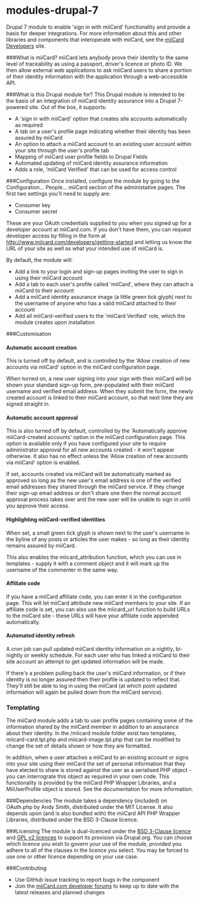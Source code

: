 modules-drupal-7
================

Drupal 7 module to enable 'sign in with miiCard' functionality and provide a basis for deeper integrations. For more information about this and other libraries and components that interoperate with miiCard, see the [miiCard Developers](http://www.miicard.com/developers) site.

###What is miiCard?
miiCard lets anybody prove their identity to the same level of traceability as using a passport, driver's licence or photo ID. We then allow external web applications to ask miiCard users to share a portion of their identity information with the application through a web-accessible API.

###What is this Drupal module for?
This Drupal module is intended to be the basis of an integration of miiCard identity assurance into a Drupal 7-powered site. Out of the box, it supports:

* A 'sign in with miiCard' option that creates site accounts automatically as required
* A tab on a user's profile page indicating whether their identity has been assured by miiCard
* An option to attach a miiCard account to an existing user account within your site through the user's profile tab
* Mapping of miiCard user profile fields to Drupal Fields
* Automated updating of miiCard identity assurance information
* Adds a role, 'miiCard Verified' that can be used for access control

###Configuration
Once installed, configure the module by going to the Configuration... People... miiCard section of the administative pages. The first two settings you'll need to supply are:

* Consumer key
* Consumer secret

These are your OAuth credentials supplied to you when you signed up for a developer account at miiCard.com. If you don't have them, you can request developer access by filling in the form at http://www.miicard.com/developers/getting-started and letting us know the URL of your site as well as what your intended use of miiCard is.

By default, the module will:

* Add a link to your login and sign-up pages inviting the user to sign in using their miiCard account
* Add a tab to each user's profile called 'miiCard', where they can attach a miiCard to their account
* Add a miiCard identity assurance image (a little green tick glyph) next to the username of anyone who has a valid miiCard attached to their account
* Add all miiCard-verified users to the 'miiCard Verified' role, which the module creates upon installation

###Customisation

#### Automatic account creation
This is turned off by default, and is controlled by the 'Allow creation of new accounts via miiCard' option in the miiCard configuration page.

When turned on, a new user signing into your sign with their miiCard will be shown your standard sign-up form, pre-populated with their miiCard username and verified email address. When they submit the form, the newly created account is linked to their miiCard account, so that next time they are signed straight in.

#### Automatic account approval
This is also turned off by default, controlled by the 'Automatically approve miiCard-created accounts' option in the miiCard configuration page. This option is available only if you have configured your site to require administrator approval for all new accounts created - it won't appear otherwise. It also has no effect unless the 'Allow creation of new accounts via miiCard' option is enabled.

If set, accounts created via miiCard will be automatically marked as approved so long as the new user's email address is one of the verified email addresses they shared through the miiCard service. If they change their sign-up email address or don't share one then the normal account approval process takes over and the new user will be unable to sign in until you approve their access.

#### Highlighting miiCard-verified identities
When set, a small green tick glyph is shown next to the user's username in the byline of any posts or articles the user makes - so long as their identity remains assured by miiCard.

This also enables the miicard_attribution function, which you can use in templates - supply it with a comment object and it will mark up the username of the commenter in the same way.

#### Affiliate code
If you have a miiCard affiliate code, you can enter it in the configuration page. This will let miiCard attribute new miiCard members to your site. If an affiliate code is set, you can also use the miicard_url function to build URLs to the miiCard site - these URLs will have your affiliate code appended automatically.

#### Automated identity refresh
A cron job can pull updated miiCard identity information on a nightly, bi-nightly or weekly schedule. For each user who has linked a miiCard to their site account an attempt to get updated information will be made.

If there's a problem pulling back the user's miiCard information, or if their identity is no longer assured then their profile is updated to reflect that. They'll still be able to log in using the miiCard (at which point updated information will again be pulled down from the miiCard service).

### Templating
The miiCard module adds a tab to user profile pages containing some of the information shared by the miiCard member in addition to an assurance about their identity. In the /miicard module folder exist two templates, miicard-card.tpl.php and miicard-image.tpl.php that can be modified to change the set of details shown or how they are formatted.

In addition, when a user attaches a miiCard to an existing account or signs into your site using their miiCard the set of personal information that they have elected to share is stored against the user as a serialised PHP object - you can interrograte this object as required in your own code. This functionality is provided by the miiCard PHP Wrapper Libraries, and a MiiUserProfile object is stored. See the documentation for more information.

###Dependencies
The module takes a dependency (included) on OAuth.php by Andy Smith, distributed under the MIT License. It also depends upon (and is also bundled with) the miiCard API PHP Wrapper Libraries, distributed under the BSD 3-Clause licence.

###Licensing
The module is dual-licenced under the [BSD 3-Clause licence](http://opensource.org/licenses/BSD-3-Clause) and [GPL v2 licences](http://opensource.org/licenses/gpl-2.0.php) to support its provision via Drupal.org. You can choose which licence you wish to govern your use of the module, provided you adhere to all of the clauses in the licence you select. You may be forced to use one or other licence depending on your use case.

###Contributing
* Use GitHub issue tracking to report bugs in the component
* Join the [miiCard.com developer forums](http://devforum.miicard.com) to keep up to date with the latest releases and planned changes